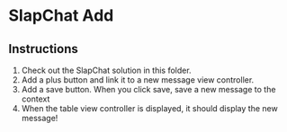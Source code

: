 
# SlapChat Add

## Instructions

  1. Check out the SlapChat solution in this folder.
  2. Add a plus button and link it to a new message view controller.
  3. Add a save button. When you click save, save a new message to the context
  4. When the table view controller is displayed, it should display the new
     message!
